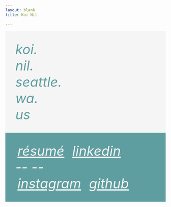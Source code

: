 ```yaml
---
layout: blank
title: Koi Nil

---
```


<style>

.card {
	min-width: 100%;
	padding: .75em;
	box-sizing: border-box;
	font-size: 3em;
	font-style: italic;
}

#t1 {
	background: whitesmoke;
	color: cadetblue;
}

#t2 {
	background: cadetblue;
	color:whitesmoke;
}
#t2 a { color: whitesmoke; margin: auto 5pt; }

#nan ~ * { display: none; }

</style>

<div class="card" id="t1">
koi.<br>nil.<br>seattle.<br>wa.<br>us
</div>

<div class="card" id="t2">
	<div>
	<a href="" onclick="alert('please email me with your inquiry: koi at nil.seattle.wa.us')">résumé</a>
	<a href="https://www.linkedin.com/in/kpn/">linkedin</a><br>
	<span id="hr1">--</span> <span id="hr2">--</span> <br>
	<a href="https://instagram.com/koi.nil.seattle.wa.us">instagram</a>
	<a href="https://github.com/khoin">github</a>
	</div>
</div>

<div id="nan">&nbsp;
</div>

<script>
let ppp = "";
hr2.onclick = e => { ppp += (ppp & 0x20)? nan.id++ :  "1"; }
</script>


# Notebook

{% include nav.html %}

Welcome to my notebook! I created this when I was at the [University of Washington](uw). The first 12 articles were made there (2017-2019).

In 2024, I had some more time to revisit this notebook and turned the section above into a "link tree". I will soon resume writing, or adapt writings from other platforms that I've written over the past years.

To follow this notebook, subscribe to the RSS **Feed** -- linked at the bottom of the page. The RSS Feed is the only place where pages are sorted by their published date.

The nature of a notebook is that: it is personal and opinionated; it records what I encountered, researched, and thought. But a notebook is also a sketching ground for ideas, fantasies and fiction. I don't say which pages are which; I can't even claim to _know_ which pages are which.

Contact: <a href="mailto:koi@nil.seattle.wa.us">koi@nil.seattle.wa.us</a>

----

{% include footer.html %}